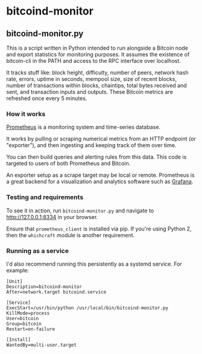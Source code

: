 # bitcoind-monitor

## bitcoind-monitor.py

This is a script written in Python intended to run alongside a Bitcoin node and export statistics for monitoring purposes. It assumes the existence of bitcoin-cli in the PATH and access to the RPC interface over localhost.

It tracks stuff like: block height, difficulty, number of peers, network hash rate, errors, uptime in seconds, mempool size, size of recent blocks, number of transactions within blocks, chaintips, total bytes received and sent, and transaction inputs and outputs. These Bitcoin metrics are refreshed once every 5 minutes.

### How it works

[Prometheus](https://prometheus.io) is a monitoring system and time-series database.

It works by pulling or scraping numerical metrics from an HTTP endpoint (or "exporter"), and then ingesting and keeping track of them over time.

You can then build queries and alerting rules from this data. This code is targeted to users of both Prometheus and Bitcoin.

An exporter setup as a scrape target may be local or remote. Prometheus is a great backend for a visualization and analytics software such as [Grafana](https://grafana.com).

### Testing and requirements

To see it in action, run `bitcoind-monitor.py` and navigate to http://127.0.0.1:8334 in your browser.

Ensure that `prometheus_client` is installed via pip. If you're using Python 2, then the `whichcraft` module is another requirement.

### Running as a service

I'd also recommend running this persistently as a systemd service. For example:

```
[Unit]
Description=bitcoind-monitor
After=network.target bitcoind.service

[Service]
ExecStart=/usr/bin/python /usr/local/bin/bitcoind-monitor.py
KillMode=process
User=bitcoin
Group=bitcoin
Restart=on-failure

[Install]
WantedBy=multi-user.target
```
